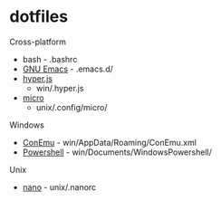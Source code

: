 # dotfiles

Cross-platform
- bash - .bashrc
- [GNU Emacs][emacs-site] - .emacs.d/
- [hyper.js][hyper-github]
    - win/.hyper.js
- [micro][micro-github]
    - unix/.config/micro/

Windows
- [ConEmu][conemu-github] - win/AppData/Roaming/ConEmu.xml
- [Powershell][powershell-github] - win/Documents/WindowsPowershell/

Unix
- [nano][nano-site] - unix/.nanorc

[nano-site]: https://www.nano-editor.org/
[micro-github]: https://github.com/zyedidia/micro
[conemu-github]: https://github.com/Maximus5/ConEmu
[emacs-site]: https://www.gnu.org/software/emacs/
[powershell-github]:  https://github.com/PowerShell/PowerShell
[hyper-github]: https://github.com/zeit/hyper
